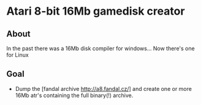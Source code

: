 # Atari 8-bit 16Mb gamedisk creator

## About
In the past there was a 16Mb disk compiler for windows... Now there's one for Linux

## Goal
  - Dump the [fandal archive http://a8.fandal.cz/] and create one or more 16Mb atr's containing the full binary(!) archive.
